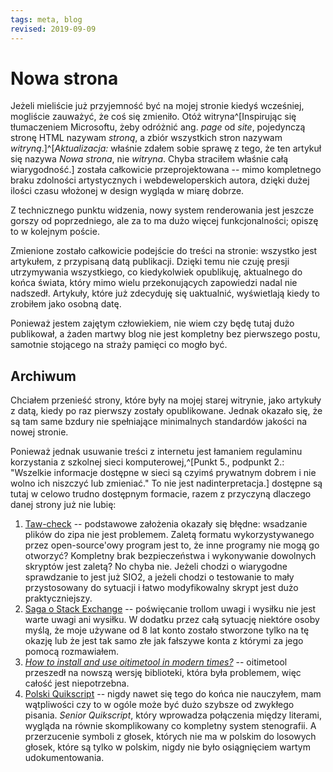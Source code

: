 ```yaml
---
tags: meta, blog
revised: 2019-09-09
---
```


# Nowa strona

Jeżeli mieliście już przyjemność być na mojej stronie kiedyś wcześniej, mogliście zauważyć, że coś się zmieniło. Otóż witryna^[Inspirując się tłumaczeniem Microsoftu, żeby odróżnić ang. _page_ od _site_, pojedynczą stronę HTML nazywam _stroną_, a zbiór wszystkich stron nazywam _witryną_.]^[_Aktualizacja:_ właśnie zdałem sobie sprawę z tego, że ten artykuł się nazywa _Nowa strona_, nie _witryna_. Chyba straciłem właśnie całą wiarygodność.] została całkowicie przeprojektowana -- mimo kompletnego braku zdolności artystycznych i webdeweloperskich autora, dzięki dużej ilości czasu włożonej w design wygląda w miarę dobrze.

Z technicznego punktu widzenia, nowy system renderowania jest jeszcze gorszy od poprzedniego, ale za to ma dużo więcej funkcjonalności; opiszę to w kolejnym poście.

Zmienione zostało całkowicie podejście do treści na stronie: wszystko jest artykułem, z przypisaną datą publikacji. Dzięki temu nie czuję presji utrzymywania wszystkiego, co kiedykolwiek opublikuję, aktualnego do końca świata, który mimo wielu przekonujących zapowiedzi nadal nie nadszedł. Artykuły, które już zdecyduję się uaktualnić, wyświetlają kiedy to zrobiłem jako osobną datę.

Ponieważ jestem zajętym człowiekiem, nie wiem czy będę tutaj dużo publikował, a żaden martwy blog nie jest kompletny bez pierwszego postu, samotnie stojącego na straży pamięci co mogło być.

## Archiwum

Chciałem przenieść strony, które były na mojej starej witrynie, jako artykuły z datą, kiedy po raz pierwszy zostały opublikowane. Jednak okazało się, że są tam same bzdury nie spełniające minimalnych standardów jakości na nowej stronie.

Ponieważ jednak usuwanie treści z internetu jest łamaniem regulaminu korzystania z szkolnej sieci komputerowej,^[Punkt 5., podpunkt 2.: "Wszelkie informacje dostępne w sieci są czyimś prywatnym dobrem i nie wolno ich niszczyć lub zmieniać." To nie jest nadinterpretacja.] dostępne są tutaj w celowo trudno dostępnym formacie, razem z przyczyną dlaczego danej strony już nie lubię:

1. [Taw-check](archive/taw-check.pdf) -- podstawowe założenia okazały się błędne: wsadzanie plików do zipa nie jest problemem. Zaletą formatu wykorzystywanego przez open-source'owy program jest to, że inne programy nie mogą go otworzyć? Kompletny brak bezpieczeństwa i wykonywanie dowolnych skryptów jest zaletą? No chyba nie. Jeżeli chodzi o wiarygodne sprawdzanie to jest już SIO2, a jeżeli chodzi o testowanie to mały przystosowany do sytuacji i łatwo modyfikowalny skrypt jest dużo praktyczniejszy.
2. [Saga o Stack Exchange](archive/se.pdf) -- poświęcanie trollom uwagi i wysiłku nie jest warte uwagi ani wysiłku. W dodatku przez całą sytuację niektóre osoby myślą, że moje używane od 8 lat konto zostało stworzone tylko na tę okazję lub że jest tak samo złe jak fałszywe konta z którymi za jego pomocą rozmawiałem.
3. [_How to install and use oitimetool in modern times?_](archive/oitimetool.pdf) -- oitimetool przeszedł na nowszą wersję biblioteki, która była problemem, więc całość jest niepotrzebna.
4. [Polski Quikscript](archive/quikscript.pdf) -- nigdy nawet się tego do końca nie nauczyłem, mam wątpliwości czy to w ogóle może być dużo szybsze od zwykłego pisania. _Senior Quikscript_, który wprowadza połączenia między literami, wygląda na równie skomplikowany co kompletny system stenografii. A przerzucenie symboli z głosek, których nie ma w polskim do losowych głosek, które są tylko w polskim, nigdy nie było osiągnięciem wartym udokumentowania.
